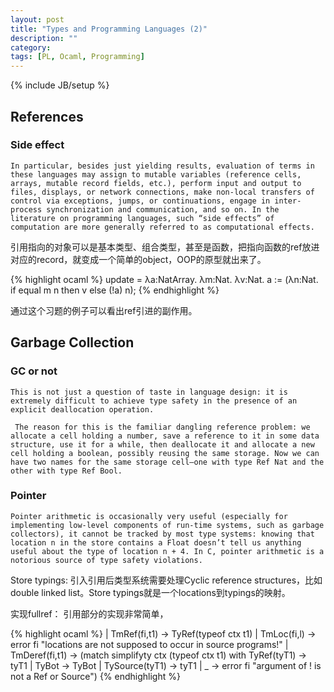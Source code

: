 ```yaml
---
layout: post
title: "Types and Programming Languages (2)"
description: ""
category:
tags: [PL, Ocaml, Programming]
---
```

{% include JB/setup %}


## References

### Side effect
    In particular, besides just yielding results, evaluation of terms in these languages may assign to mutable variables (reference cells, arrays, mutable record fields, etc.), perform input and output to files, displays, or network connections, make non-local transfers of control via exceptions, jumps, or continuations, engage in inter-process synchronization and communication, and so on. In the literature on programming languages, such “side effects” of computation are more generally referred to as computational effects.

引用指向的对象可以是基本类型、组合类型，甚至是函数，把指向函数的ref放进对应的record，就变成一个简单的object，OOP的原型就出来了。


{% highlight ocaml %}
update = λa:NatArray. λm:Nat. λv:Nat.
     a := (λn:Nat. if equal m n then v else (!a) n);
{% endhighlight %}

通过这个习题的例子可以看出ref引进的副作用。

## Garbage Collection

### GC or not
    This is not just a question of taste in language design: it is extremely difficult to achieve type safety in the presence of an explicit deallocation operation.

     The reason for this is the familiar dangling reference problem: we allocate a cell holding a number, save a reference to it in some data structure, use it for a while, then deallocate it and allocate a new cell holding a boolean, possibly reusing the same storage. Now we can have two names for the same storage cell—one with type Ref Nat and the other with type Ref Bool.

### Pointer
    Pointer arithmetic is occasionally very useful (especially for implementing low-level components of run-time systems, such as garbage collectors), it cannot be tracked by most type systems: knowing that location n in the store contains a Float doesn’t tell us anything useful about the type of location n + 4. In C, pointer arithmetic is a notorious source of type safety violations.

Store typings: 引入引用后类型系统需要处理Cyclic reference structures，比如double linked list。Store typings就是一个locations到typings的映射。

实现fullref： 引用部分的实现非常简单，

{% highlight ocaml %}
  | TmRef(fi,t1) ->
      TyRef(typeof ctx t1)
  | TmLoc(fi,l) ->
      error fi "locations are not supposed to occur in source programs!"
  | TmDeref(fi,t1) ->
      (match simplifyty ctx (typeof ctx t1) with
          TyRef(tyT1) -> tyT1
        | TyBot -> TyBot
        | TySource(tyT1) -> tyT1
        | _ -> error fi "argument of ! is not a Ref or Source")
{% endhighlight %}

